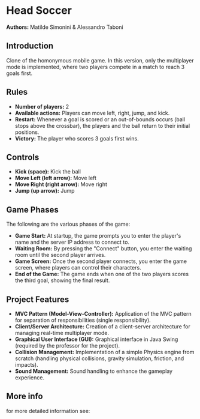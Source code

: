 # Head Soccer

**Authors:** Matilde Simonini & Alessandro Taboni

## Introduction

Clone of the homonymous mobile game. In this version, only the multiplayer mode is implemented, where two players compete in a match to reach 3 goals first.

## Rules

- **Number of players:** 2
- **Available actions:** Players can move left, right, jump, and kick.
- **Restart:** Whenever a goal is scored or an out-of-bounds occurs (ball stops above the crossbar), the players and the ball return to their initial positions.
- **Victory:** The player who scores 3 goals first wins.

## Controls

- **Kick (space):** Kick the ball
- **Move Left (left arrow):** Move left
- **Move Right (right arrow):** Move right
- **Jump (up arrow):** Jump

## Game Phases

The following are the various phases of the game:

- **Game Start:** At startup, the game prompts you to enter the player's name and the server IP address to connect to.
- **Waiting Room:** By pressing the "Connect" button, you enter the waiting room until the second player arrives.
- **Game Screen:** Once the second player connects, you enter the game screen, where players can control their characters.
- **End of the Game:** The game ends when one of the two players scores the third goal, showing the final result.

## Project Features

- **MVC Pattern (Model-View-Controller):** Application of the MVC pattern for separation of responsibilities (single responsibility).
- **Client/Server Architecture:** Creation of a client-server architecture for managing real-time multiplayer mode.
- **Graphical User Interface (GUI):** Graphical interface in Java Swing (required by the professor for the project).
- **Collision Management:** Implementation of a simple Physics engine from scratch (handling physical collisions, gravity simulation, friction, and impacts).
- **Sound Management:** Sound handling to enhance the gameplay experience.

## More info
for more detailed information see: 
